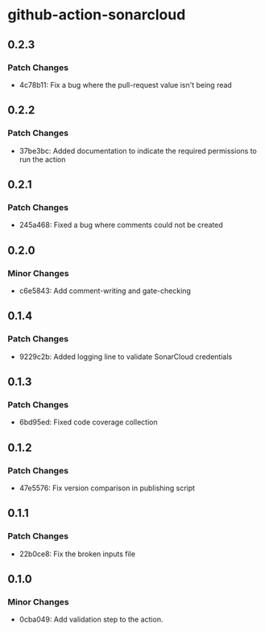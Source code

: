 # github-action-sonarcloud

## 0.2.3

### Patch Changes

- 4c78b11: Fix a bug where the pull-request value isn't being read

## 0.2.2

### Patch Changes

- 37be3bc: Added documentation to indicate the required permissions to run the action

## 0.2.1

### Patch Changes

- 245a468: Fixed a bug where comments could not be created

## 0.2.0

### Minor Changes

- c6e5843: Add comment-writing and gate-checking

## 0.1.4

### Patch Changes

- 9229c2b: Added logging line to validate SonarCloud credentials

## 0.1.3

### Patch Changes

- 6bd95ed: Fixed code coverage collection

## 0.1.2

### Patch Changes

- 47e5576: Fix version comparison in publishing script

## 0.1.1

### Patch Changes

- 22b0ce8: Fix the broken inputs file

## 0.1.0

### Minor Changes

- 0cba049: Add validation step to the action.

